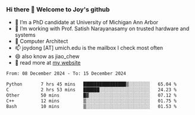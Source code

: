 ### Hi there 👋 Welcome to Joy's github

- 🔭 I’m a PhD candidate at University of Michigan Ann Arbor
- 🌱 I’m working with Prof. Satish Narayanasamy on trusted hardware and systems
- 👯 Computer Architect
- 📫 joydong [AT] umich.edu is the mailbox I check most often
- 😄 also know as jiao_chew
- 💬 read more at [my website](https://joydddd.github.io/)
<!--START_SECTION:waka-->

```txt
From: 08 December 2024 - To: 15 December 2024

Python       7 hrs 45 mins   ████████████████▒░░░░░░░░   65.04 %
C            2 hrs 53 mins   ██████░░░░░░░░░░░░░░░░░░░   24.23 %
Other        50 mins         █▓░░░░░░░░░░░░░░░░░░░░░░░   07.12 %
C++          12 mins         ▒░░░░░░░░░░░░░░░░░░░░░░░░   01.75 %
Bash         10 mins         ▒░░░░░░░░░░░░░░░░░░░░░░░░   01.53 %
```

<!--END_SECTION:waka-->
